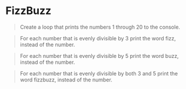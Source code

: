 # FizzBuzz
> Create a loop that prints the numbers 1 through 20 to the console.

> For each number that is evenly divisible by 3 print the word fizz, instead of the number.

> For each number that is evenly divisible by 5 print the word buzz, instead of the number.

> For each number that is evenly divisible by both 3 and 5 print the word fizzbuzz, instead of the number.
